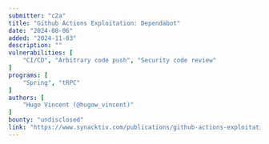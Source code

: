 ```yaml
---
submitter: "c2a"
title: "Github Actions Exploitation: Dependabot"
date: "2024-08-06"
added: "2024-11-03"
description: ""
vulnerabilities: [
    "CI/CD", "Arbitrary code push", "Security code review"
]
programs: [
    "Spring", "tRPC"
]
authors: [
    "Hugo Vincent (@hugow_vincent)"
]
bounty: "undisclosed"
link: "https://www.synacktiv.com/publications/github-actions-exploitation-dependabot"
---
```




